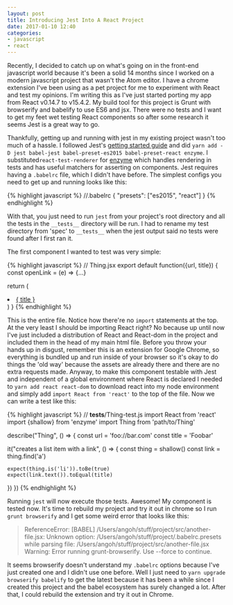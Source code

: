 ```yaml
---
layout: post
title: Introducing Jest Into A React Project
date: 2017-01-10 12:40
categories:
- javascript
- react
---
```


Recently, I decided to catch up on what's going on in the front-end javascript world because it's been a solid 14 months since I worked on a modern javascript project that wasn't the Atom editor. I have a chrome extension I've been using as a pet project for me to experiment with React and test my opinions. I'm writing this as I've just started porting my app from React v0.14.7 to v15.4.2. My build tool for this project is Grunt with browserify and babelify to use ES6 and jsx. There were no tests and I want to get my feet wet testing React components so after some research it seems Jest is a great way to go.

Thankfully, getting up and running with jest in my existing project wasn't too much of a hassle. I followed Jest's [getting started guide](http://facebook.github.io/jest/docs/tutorial-react.html) and did `yarn add -D jest babel-jest babel-preset-es2015 babel-preset-react enzyme`. I substituted`react-test-renderer` for [enzyme](https://github.com/airbnb/enzyme) which handles rendering in tests and has useful matchers for asserting on components. Jest requires having a `.babelrc` file, which I didn't have before. The simplest configs you need to get up and running looks like this:

{% highlight  javascript %}
//.babelrc
{
  "presets": ["es2015", "react"]
}
{% endhighlight %}

With that, you just need to run `jest` from your project's root directory and all the tests in the `__tests__` directory will be run. I had to rename my test directory from 'spec' to `__tests__` when the jest output said no tests were found after I first ran it.

The first component I wanted to test was very simple:

{% highlight  javascript %}
// Thing.jsx
export default function({url, title}) {
  const openLink = (e) => {...}

  return (
    <li>
      <a href='#' onClick={openLink}>{ title }</a>
    </li>
  )
}
{% endhighlight %}

This is the entire file. Notice how there're no `import` statements at the top. At the very least I should be importing React right? No because up until now I've just included a distribution of React and React-dom in the project and included them in the head of my main html file. Before you throw your hands up in disgust, remember this is an extension for Google Chrome, so everything is bundled up and run inside of your browser so it's okay to do things the 'old way' because the assets are already there and there are no extra requests made. Anyway, to make this component testable with Jest and independent of a global environment where React is declared I needed to `yarn add react react-dom` to download react into my node environment and simply add `import React from 'react'` to the top of the file. Now we can write a test like this:

{% highlight  javascript %}
// __tests__/Thing-test.js
import React from 'react'
import {shallow} from 'enzyme'
import Thing from 'path/to/Thing'

describe("Thing", () => {
  const url = 'foo://bar.com'
  const title = 'Foobar'

  it("creates a list item with a link", () => {
    const thing = shallow(<Thing title={title} url={url}/>)
    const link = thing.find('a')

    expect(thing.is('li')).toBe(true)
    expect(link.text()).toEqual(title)
  })
})
{% endhighlight %}

Running `jest` will now execute those tests. Awesome! My component is tested now. It's time to rebuild my project and try it out in chrome so I run `grunt browserify` and I get some weird error that looks like this:

> ReferenceError: [BABEL] /Users/angoh/stuff/project/src/another-file.jsx: Unknown option: /Users/angoh/stuff/project/.babelrc.presets while parsing file: /Users/angoh/stuff/project/src/another-file.jsx
Warning: Error running grunt-browserify. Use --force to continue.

It seems browserify doesn't understand my `.babelrc` options because I've just created one and I didn't use one before. Well I just need to `yarn upgrade browserify babelify` to get the latest because it has been a while since I created this project and the babel ecosystem has surely changed a lot. After that, I could rebuild the extension and try it out in Chrome.
